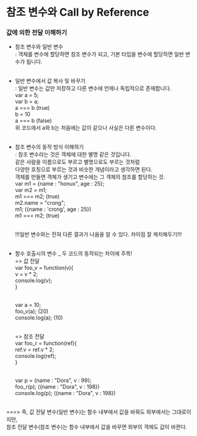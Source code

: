 # 참조 변수와 Call by Reference

### 값에 의한 전달 이해하기

- 참조 변수와 일반 변수 <br/>
  : 객체를 변수에 할당하면 참조 변수가 되고, 기본 타입을 변수에 할당하면 일반 변수가 됩니다. <br/><br/>

- 일반 변수에서 값 복사 및 바꾸기 <br/>
  : 일반 변수는 값만 저장하고 다른 변수에 언제나 독립적으로 존재합니다. <br/>
  var a = 5; <br/>
  var b = a; <br/>
  a === b (true) <br/>
  b = 10 <br/>
  a === b (false) <br/>
  위 코드에서 a와 b는 처음에는 값이 같으나 사실은 다른 변수이다. <br/><br/>

- 참조 변수의 동작 방식 이해하기 <br/>
  : 참조 변수라는 것은 객체에 대한 별명 같은 것입니다. <br/>
  같은 사람을 이름으로도 부르고 별명으로도 부르는 것처럼 <br/>
  다양한 호칭으로 부르는 것과 비슷한 개념이라고 생각하면 된다. <br/>
  객체를 만들면 객체가 생기고 변수에는 그 객체의 참조를 할당하는 것. <br/>
  var m1 = {name : "honux", age : 25}; <br/>
  var m2 = m1; <br/>
  m1 === m2; (true) <br/>
  m2.name = "crong"; <br/>
  m1; ({name : 'crong', age : 25}) <br/>
  m1 === m2; (true) <br/><br/>

  !!!일반 변수와는 전혀 다른 결과가 나옴을 알 수 있다. 차이점 잘 캐치해두기!!! <br/><br/>

- 함수 호출시의 변수 \_ 두 코드의 동작되는 차이에 주목! <br/>
  => 값 전달 <br/>
  var foo_v = function(v){ <br/>
  v = v \* 2; <br/>
  console.log(v); <br/>
  } <br/><br/>

  var a = 10; <br/>
  foo_v(a); (20) <br/>
  console.log(a); (10) <br/><br/>

  => 참조 전달 <br/>
  var foo_r = function(ref){ <br/>
  ref.v = ref.v \* 2; <br/>
  console.log(ref); <br/>
  } <br/><br/>

  var p = {name : "Dora", v : 99}; <br/>
  foo_r(p); ({name : "Dora", v : 198}) <br/>
  console.log(p); ({name : "Dora", v : 198}) <br/><br/>

===> 즉, 값 전달 변수(일반 변수)는 함수 내부에서 값을 바꿔도 외부에서는 그대로이지만, <br/>
참조 전달 변수(참조 변수)는 함수 내부에서 값을 바꾸면 외부의 객체도 값이 바뀐다. <br/>
